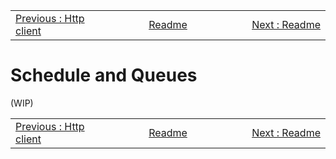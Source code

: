 <!-- menu --><table style='width:100%'><tr><td style='width: 33%'><div style="text-align: left"><a href="./204-http-client.md">Previous : Http client</a></div></td><td style='width: 33%; text-align: center'><div style="Center"><a href="./README.md"> Readme</a></div></td><td style='width: 33%'><div style="text-align: right"><a href="./README.md">Next : Readme</a></div></td></tr></table>

# Schedule and Queues

(WIP)


<!-- menu --><table style='width:100%'><tr><td style='width: 33%'><div style="text-align: left"><a href="./204-http-client.md">Previous : Http client</a></div></td><td style='width: 33%; text-align: center'><div style="Center"><a href="./README.md"> Readme</a></div></td><td style='width: 33%'><div style="text-align: right"><a href="./README.md">Next : Readme</a></div></td></tr></table>
